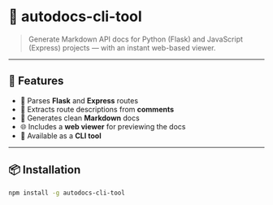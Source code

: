 # 📝 autodocs-cli-tool

> Generate Markdown API docs for Python (Flask) and JavaScript (Express) projects — with an instant web-based viewer.

---

## 🚀 Features

- 📜 Parses **Flask** and **Express** routes
- 💬 Extracts route descriptions from **comments**
- 📄 Generates clean **Markdown** docs
- 🌐 Includes a **web viewer** for previewing the docs
- 🧰 Available as a **CLI tool**

---

## 📦 Installation

```bash
npm install -g autodocs-cli-tool
```
